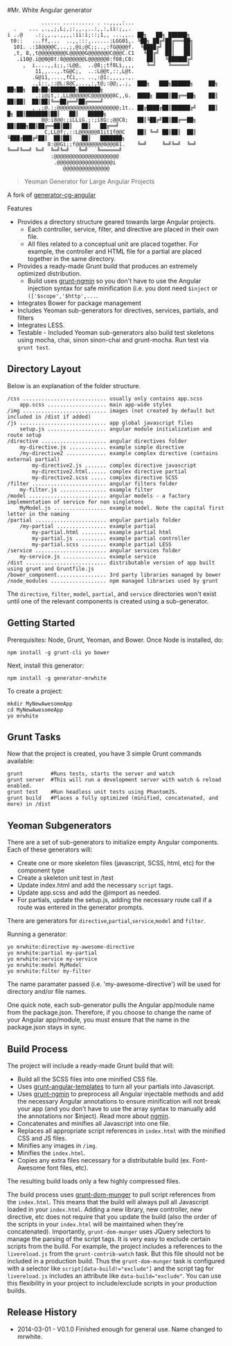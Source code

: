 #Mr. White Angular generator

               ...... .......... . ..,,,,:...
      .    ... ,.,,;,L;,;:,,.,..:,,:,ii:;,,. 
    i ..@    .:;,,.,.,,,,:ii:i;::;1,, ...,,.. ██╗   ██╗ ██████╗
     t0::   ...ff,...  ..,,:::,......:LGG01,. ╚██╗ ██╔╝██╔═══██╗
      101. .:18@@@@C,..,;,@i;@C;;..,:fG@@@@f.  ╚████╔╝ ██║   ██║
      ,t, 8,,t@@@@@@@@@L@@@@@G@@@@@@@C@@@C.C1   ╚██╔╝  ██║   ██║
       .i10@.i@@0@8t:8@@@@@@@L@@@@@@8:f08;C0:    ██║   ╚██████╔╝
         ,  i....,,i;;,:L@@,  ..@8;;tf8Li,,,,    ╚═╝    ╚═════╝
             11,,...,.tG@C;,  ..:L@@t,::,L@t.
            .G@11,....,fCi,.. ..,:@1:,,,,,.,.
            .,i::,::@L:8@C,...,:,t@;:@@;,.;,  ███╗   ███╗██████╗     ██╗    ██╗██╗  ██╗██╗████████╗███████╗
             .:i@it,:,LL@@@@@@C@@@@@@@8C,,G.  ████╗ ████║██╔══██╗    ██║    ██║██║  ██║██║╚══██╔══╝██╔════╝
            , ,;@.:;@@@@@@@@@@@@@@@@@@@@;1t.. ██╔████╔██║██████╔╝    ██║ █╗ ██║███████║██║   ██║   █████╗ 
               0@:i8@@:;iLLiG.;:;i8G:;@@C8;   ██║╚██╔╝██║██╔══██╗    ██║███╗██║██╔══██║██║   ██║   ██╔══╝  
                C,LL@f;,::L@@@@@@81it1f@@C    ██║ ╚═╝ ██║██║  ██║    ╚███╔███╔╝██║  ██║██║   ██║   ███████╗
                 8:@@Gi;;f@@@@@@@@@0@@@81.    ╚═╝     ╚═╝╚═╝  ╚═╝     ╚══╝╚══╝ ╚═╝  ╚═╝╚═╝   ╚═╝   ╚══════╝
                  :@@@@@@@@@@@@@@@@@@@@@
                   .@@@@@@@@@@@@@@@@@@i
                      @@@@@@@@@@@@@@@


>Yeoman Generator for Large Angular Projects

A fork of [generator-cg-angular](https://github.com/cgross/generator-cg-angular/)

Features

* Provides a directory structure geared towards large Angular projects.  
    * Each controller, service, filter, and directive are placed in their own file.  
    * All files related to a conceptual unit are placed together.  For example, the controller and HTML file for a partial are placed together in the same directory.
* Provides a ready-made Grunt build that produces an extremely optimized distribution.
   * Build uses [grunt-ngmin](https://github.com/btford/grunt-ngmin) so you don't have to use the Angular injection syntax for safe minification (i.e. you dont need `$inject` or `(['$scope','$http',...`.
* Integrates Bower for package management
* Includes Yeoman sub-generators for directives, services, partials, and filters
* Integrates LESS.
* Testable - Included Yeoman sub-generators also build test skeletons using mocha, chai, sinon sinon-chai and grunt-mocha.
Run test via `grunt test`.

Directory Layout
-------------
Below is an explanation of the folder structure.

    /css ........................... usually only contains app.scss
        app.scss ................... main app-wide styles
    /img ........................... images (not created by default but included in /dist if added)
    /js ............................ app global javascript files
        setup.js ................... angular module initialization and route setup
    /directive ..................... angular directives folder
        my-directive.js ............ example simple directive
        /my-directive2 ............. example complex directive (contains external partial)
            my-directive2.js ....... complex directive javascript
            my-directive2.html...... complex directive partial
            my-directive2.scss ..... complex directive SCSS
    /filter ........................ angular filters folder
        my-filter.js ............... example filter
    /model ......................... angular models - a factory implementation of service for non singletons
        MyModel.js ................. example model. Note the capital first letter in the naming
    /partial ....................... angular partials folder
        /my-partial ................ example partial
            my-partial.html ........ example partial html
            my-partial.js .......... example partial controller
            my-partial.scss ........ example partial LESS
    /service ....................... angular services folder
        my-service.js .............. example service
    /dist .......................... distributable version of app built using grunt and Gruntfile.js
    /bower_component................ 3rd party libraries managed by bower
    /node_modules .................. npm managed libraries used by grunt

The `directive`, `filter`, `model`, `partial`, and `service` directories won't exist until one of the relevant components is created using a sub-generator.

Getting Started
-------------

Prerequisites: Node, Grunt, Yeoman, and Bower.  Once Node is installed, do:

    npm install -g grunt-cli yo bower

Next, install this generator:

    npm install -g generator-mrwhite

To create a project:

    mkdir MyNewAwesomeApp
    cd MyNewAwesomeApp
    yo mrwhite

Grunt Tasks
-------------

Now that the project is created, you have 3 simple Grunt commands available:

    grunt         #Runs tests, starts the server and watch
    grunt server  #This will run a development server with watch & reload enabled.
    grunt test    #Run headless unit tests using PhantomJS.
    grunt build   #Places a fully optimized (minified, concatenated, and more) in /dist

Yeoman Subgenerators
-------------

There are a set of sub-generators to initialize empty Angular components.  Each of these generators will:

* Create one or more skeleton files (javascript, SCSS, html, etc) for the component type
* Create a skeleton unit test in /test
* Update index.html and add the necessary `script` tags.
* Update app.scss and add the @import as needed.
* For partials, update the setup.js, adding the necessary route call if a route was entered in the generator prompts.

There are generators for `directive`,`partial`,`service`,`model` and `filter`.

Running a generator:

    yo mrwhite:directive my-awesome-directive
    yo mrwhite:partial my-partial
    yo mrwhite:service my-service
    yo mrwhite:model MyModel
    yo mrwhite:filter my-filter

The name paramater passed (i.e. 'my-awesome-directive') will be used for directory and/or file names.

One quick note, each sub-generator pulls the Angular app/module name from the package.json.  Therefore, if you choose to change the name of your Angular app/module, you must ensure that the name in the package.json stays in sync.

Build Process
-------------

The project will include a ready-made Grunt build that will:

* Build all the SCSS files into one minified CSS file.
* Uses [grunt-angular-templates](https://github.com/ericclemmons/grunt-angular-templates) to turn all your partials into Javascript.
* Uses [grunt-ngmin](https://github.com/btford/grunt-ngmin) to preprocess all Angular injectable methods and add the necessary Angular annotations to ensure minification will not break your app (and you don't have to use the array syntax to 
manually add the annotations nor $inject).  Read more about [ngmin](https://github.com/btford/ngmin).
* Concatenates and minifies all Javascript into one file.
* Replaces all appropriate script references in `index.html` with the minified CSS and JS files.
* Minifies any images in `/img`.
* Minifies the `index.html`.
* Copies any extra files necessary for a distributable build (ex.  Font-Awesome font files, etc).

The resulting build loads only a few highly compressed files.

The build process uses [grunt-dom-munger](https://github.com/cgross/grunt-dom-munger) to pull script references from the `index.html`.  This means that the build will always pull all Javascript loaded in your `index.html`.  Adding a new library, new controller, new directive, etc does not require that you update the build (also the order of the scripts in your `index.html` will be maintained when they're concatenated).  Importantly, `grunt-dom-munger` uses JQuery selectors to manage the parsing of the script tags. It is very easy to exclude certain scripts from the build.  For example, the project includes a references to the `livereload.js` from the `grunt-contrib-watch` task.  But this file should not be included in a production build.  Thus the `grunt-dom-munger` task is configured with a selector like `script[data-build!="exclude"]` and the script tag for `livereload.js` includes an attribute like `data-build="exclude"`.  You can use this flexibility in your project to include/exclude scripts in your production builds.

Release History
-------------
* 2014-03-01 - V0.1.0 Finished enough for general use. Name changed to mrwhite.
